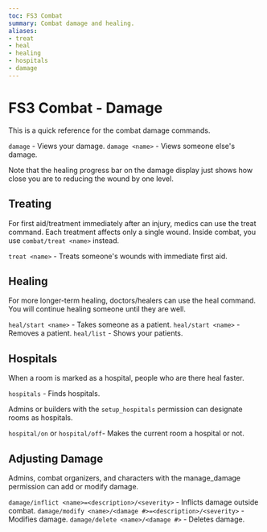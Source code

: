 ```yaml
---
toc: FS3 Combat
summary: Combat damage and healing.
aliases:
- treat
- heal
- healing
- hospitals
- damage
---
```

# FS3 Combat - Damage

This is a quick reference for the combat damage commands.
 
`damage` - Views your damage. 
`damage <name>` - Views someone else's damage.

Note that the healing progress bar on the damage display just shows how close you are to reducing the wound by one level. 

## Treating

For first aid/treatment immediately after an injury, medics can use the treat command.  Each treatment affects only a single wound.  Inside combat, you use `combat/treat <name>` instead.

`treat <name>` - Treats someone's wounds with immediate first aid.

## Healing

For more longer-term healing, doctors/healers can use the heal command.  You will continue healing someone until they are well.  

`heal/start <name>` - Takes someone as a patient.
`heal/start <name>` - Removes a patient.
`heal/list` - Shows your patients.

## Hospitals

When a room is marked as a hospital, people who are there heal faster.  

`hospitals` - Finds hospitals.

Admins or builders with the `setup_hospitals` permission can designate rooms as hospitals.

`hospital/on` or `hospital/off`- Makes the current room a hospital or not.

## Adjusting Damage

Admins, combat organizers, and characters with the manage_damage permission can add or modify damage.

`damage/inflict <name>=<description>/<severity>` - Inflicts damage outside combat.
`damage/modify <name>/<damage #>=<description>/<severity>` - Modifies damage.
`damage/delete <name>/<damage #>` - Deletes damage.